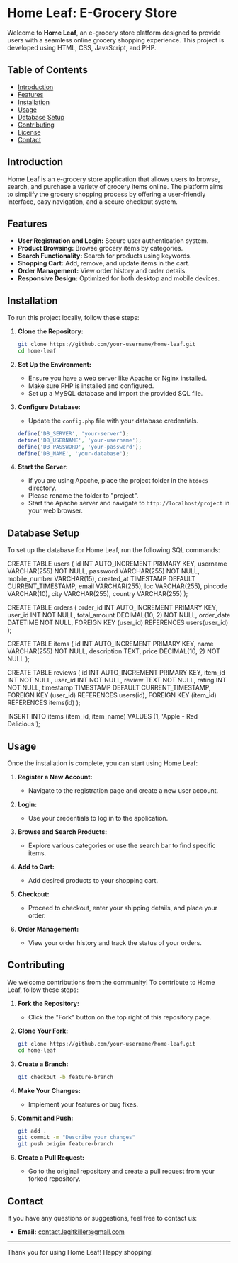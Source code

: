 # Home Leaf: E-Grocery Store

Welcome to **Home Leaf**, an e-grocery store platform designed to provide users with a seamless online grocery shopping experience. This project is developed using HTML, CSS, JavaScript, and PHP.

## Table of Contents

- [Introduction](#introduction)
- [Features](#features)
- [Installation](#installation)
- [Usage](#usage)
- [Database Setup](#database-setup)
- [Contributing](#contributing)
- [License](#license)
- [Contact](#contact)

## Introduction

Home Leaf is an e-grocery store application that allows users to browse, search, and purchase a variety of grocery items online. The platform aims to simplify the grocery shopping process by offering a user-friendly interface, easy navigation, and a secure checkout system.

## Features

- **User Registration and Login:** Secure user authentication system.
- **Product Browsing:** Browse grocery items by categories.
- **Search Functionality:** Search for products using keywords.
- **Shopping Cart:** Add, remove, and update items in the cart.
- **Order Management:** View order history and order details.
- **Responsive Design:** Optimized for both desktop and mobile devices.

## Installation

To run this project locally, follow these steps:

1. **Clone the Repository:**
   ```bash
   git clone https://github.com/your-username/home-leaf.git
   cd home-leaf
   ```

2. **Set Up the Environment:**
   - Ensure you have a web server like Apache or Nginx installed.
   - Make sure PHP is installed and configured.
   - Set up a MySQL database and import the provided SQL file.

3. **Configure Database:**
   - Update the `config.php` file with your database credentials.
   ```php
   define('DB_SERVER', 'your-server');
   define('DB_USERNAME', 'your-username');
   define('DB_PASSWORD', 'your-password');
   define('DB_NAME', 'your-database');
   ```

4. **Start the Server:**
   - If you are using Apache, place the project folder in the `htdocs` directory.
   - Please rename the folder to "project".
   - Start the Apache server and navigate to `http://localhost/project` in your web browser.

## Database Setup

To set up the database for Home Leaf, run the following SQL commands:

CREATE TABLE users (
     id INT AUTO_INCREMENT PRIMARY KEY,
     username VARCHAR(255) NOT NULL,
     password VARCHAR(255) NOT NULL,
     mobile_number VARCHAR(15),
     created_at TIMESTAMP DEFAULT CURRENT_TIMESTAMP,
     email VARCHAR(255),
     loc VARCHAR(255),
     pincode VARCHAR(10),
     city VARCHAR(255),
     country VARCHAR(255)
);

CREATE TABLE orders (
    order_id INT AUTO_INCREMENT PRIMARY KEY,
    user_id INT NOT NULL,
    total_amount DECIMAL(10, 2) NOT NULL,
    order_date DATETIME NOT NULL,
    FOREIGN KEY (user_id) REFERENCES users(user_id)
);

CREATE TABLE items (
    id INT AUTO_INCREMENT PRIMARY KEY,
    name VARCHAR(255) NOT NULL,
    description TEXT,
    price DECIMAL(10, 2) NOT NULL
);

CREATE TABLE reviews (
    id INT AUTO_INCREMENT PRIMARY KEY,
    item_id INT NOT NULL,
    user_id INT NOT NULL,
    review TEXT NOT NULL,
    rating INT NOT NULL,
    timestamp TIMESTAMP DEFAULT CURRENT_TIMESTAMP,
    FOREIGN KEY (user_id) REFERENCES users(id),
    FOREIGN KEY (item_id) REFERENCES items(id)
);

INSERT INTO items (item_id, item_name) VALUES (1, 'Apple - Red Delicious');

## Usage

Once the installation is complete, you can start using Home Leaf:

1. **Register a New Account:**
   - Navigate to the registration page and create a new user account.

2. **Login:**
   - Use your credentials to log in to the application.

3. **Browse and Search Products:**
   - Explore various categories or use the search bar to find specific items.

4. **Add to Cart:**
   - Add desired products to your shopping cart.

5. **Checkout:**
   - Proceed to checkout, enter your shipping details, and place your order.

6. **Order Management:**
   - View your order history and track the status of your orders.

## Contributing

We welcome contributions from the community! To contribute to Home Leaf, follow these steps:

1. **Fork the Repository:**
   - Click the "Fork" button on the top right of this repository page.

2. **Clone Your Fork:**
   ```bash
   git clone https://github.com/your-username/home-leaf.git
   cd home-leaf
   ```

3. **Create a Branch:**
   ```bash
   git checkout -b feature-branch
   ```

4. **Make Your Changes:**
   - Implement your features or bug fixes.

5. **Commit and Push:**
   ```bash
   git add .
   git commit -m "Describe your changes"
   git push origin feature-branch
   ```

6. **Create a Pull Request:**
   - Go to the original repository and create a pull request from your forked repository.

## Contact

If you have any questions or suggestions, feel free to contact us:

- **Email:** contact.legitkiller@gmail.com

---

Thank you for using Home Leaf! Happy shopping!
